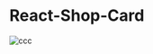 # React-Shop-Card
![ccc](https://github.com/GHAZI-ALANZI/React-Shop-Card/assets/105205339/6bb8a562-d7c9-4a62-bdf7-f14121ad5afa)
